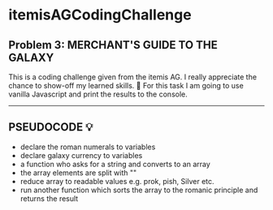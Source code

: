 # itemisAGCodingChallenge

## Problem 3: MERCHANT'S GUIDE TO THE GALAXY

This is a coding challenge given from the itemis AG. I really appreciate the chance to show-off my learned skills. :notebook:
For this task I am going to use vanilla Javascript and print the results to the console.

---

## PSEUDOCODE :bulb:

- declare the roman numerals to variables
- declare galaxy currency to variables
- a function who asks for a string and converts to an array
- the array elements are split with ""
- reduce array to readable values e.g. prok, pish, Silver etc.
- run another function which sorts the array to the romanic principle and returns the result
